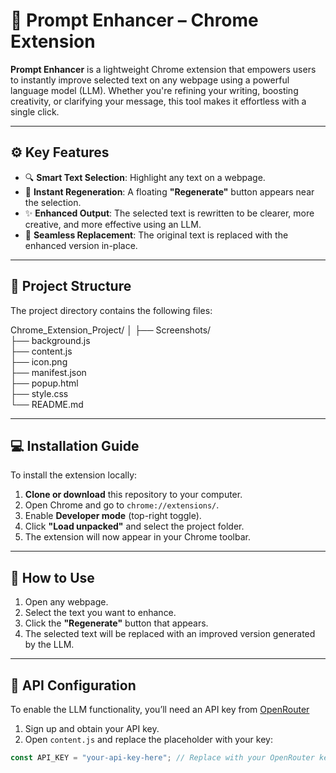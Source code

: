 # 🤖 Prompt Enhancer – Chrome Extension

**Prompt Enhancer** is a lightweight Chrome extension that empowers users to instantly improve selected text on any webpage using a powerful language model (LLM). Whether you're refining your writing, boosting creativity, or clarifying your message, this tool makes it effortless with a single click.

---

## ⚙️ Key Features

- 🔍 **Smart Text Selection**: Highlight any text on a webpage.
- 🔁 **Instant Regeneration**: A floating **"Regenerate"** button appears near the selection.
- ✨ **Enhanced Output**: The selected text is rewritten to be clearer, more creative, and more effective using an LLM.
- 🔄 **Seamless Replacement**: The original text is replaced with the enhanced version in-place.

---

## 📁 Project Structure

The project directory contains the following files:

Chrome_Extension_Project/
│
├── Screenshots/        
├── background.js       
├── content.js         
├── icon.png            
├── manifest.json       
├── popup.html          
├── style.css          
└── README.md           

---

## 💻 Installation Guide

To install the extension locally:

1. **Clone or download** this repository to your computer.
2. Open Chrome and go to `chrome://extensions/`.
3. Enable **Developer mode** (top-right toggle).
4. Click **"Load unpacked"** and select the project folder.
5. The extension will now appear in your Chrome toolbar.

---

## 🚀 How to Use

1. Open any webpage.
2. Select the text you want to enhance.
3. Click the **"Regenerate"** button that appears.
4. The selected text will be replaced with an improved version generated by the LLM.

---

## 🔐 API Configuration

To enable the LLM functionality, you’ll need an API key from [OpenRouter](https://openrouter.ai)

1. Sign up and obtain your API key.
2. Open `content.js` and replace the placeholder with your key:

```javascript
const API_KEY = "your-api-key-here"; // Replace with your OpenRouter key
```
